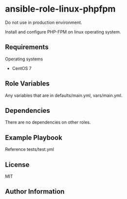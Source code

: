 ansible-role-linux-phpfpm
=========

Do not use in production environment.

Install and configure PHP-FPM on linux operating system.

Requirements
------------

Operating systems
  - CentOS 7

Role Variables
--------------

Any variables that are in defaults/main.yml, vars/main.yml.

Dependencies
------------

There are no dependencies on other roles.

Example Playbook
----------------

Reference tests/test.yml

License
-------

MIT

Author Information
------------------